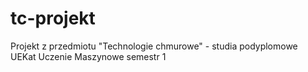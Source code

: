 # tc-projekt
Projekt z przedmiotu "Technologie chmurowe" - studia podyplomowe UEKat Uczenie Maszynowe semestr 1
